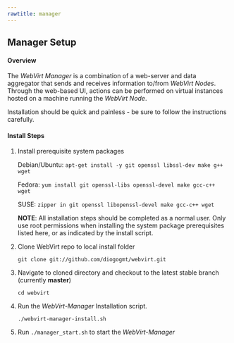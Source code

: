 ```yaml
---
rawtitle: manager
---
```

## Manager Setup ##

#### Overview ####

The *WebVirt Manager* is a combination of a web-server and data aggregator that sends and receives information to/from *WebVirt Nodes*.  Through the web-based UI, actions can be performed on virtual instances hosted on a machine running the *WebVirt Node*. 

Installation should be quick and painless - be sure to follow the instructions carefully.

#### Install Steps ####


1.  Install prerequisite system packages

    Debian/Ubuntu: `apt-get install -y git openssl libssl-dev make g++ wget`

    Fedora:        `yum install git openssl-libs openssl-devel make gcc-c++ wget`
    
    SUSE:          `zipper in git openssl libopenssl-devel make gcc-c++ wget`

    **NOTE**: All installation steps should be completed as a normal user.  Only use root permissions when installing the system package prerequisites listed here, or as indicated by the install script.

2.  Clone WebVirt repo to local install folder

    `git clone git://github.com/diogogmt/webvirt.git`

3.  Navigate to cloned directory and checkout to the latest stable branch (currently **master**)
    
    `cd webvirt` 
    
4.  Run the *WebVirt-Manager* Installation script.

    `./webvirt-manager-install.sh`

5.  Run `./manager_start.sh` to start the *WebVirt-Manager*